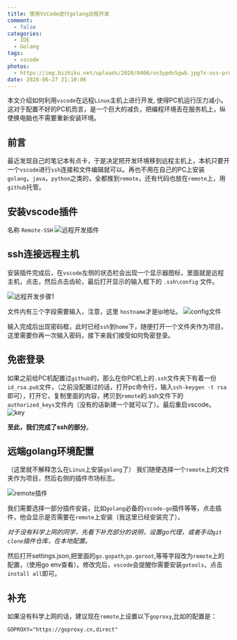 ```yaml
---
title: 使用VsCode进行golang远程开发
comment:
  - false
categories:
  - IDE
  - Golang
tags:
  - vscode
photos:
  - https://img.bizhiku.net/uploads/2020/0406/vn3ypdn5gwb.jpg?x-oss-process=style/w_870-h_870
date: 2020-06-27 21:10:06
---
```


本文介绍如何利用`vscode`在远程`Linux`主机上进行开发, 使得PC机运行压力减小。这对于配置不好的PC机而言，是一个巨大的减负，把编程环境丢在服务机上，纵使换电脑也不需要重新安装环境。

<!-- more -->

## 前言

最近发现自己的笔记本有点卡，于是决定把开发环境移到远程主机上，本机只要开一个`vscode`进行`ssh`连接和文件编辑就可以。再也不用在自己的PC上安装`golang`，`java`，`python`之类的，全都推到`remote`，还有代码也放在`remote`上，用`github`托管。


## 安装vscode插件

名称 `Remote-SSH`
![远程开发插件](https://s1.ax1x.com/2020/06/27/NckklT.png)

## ssh连接远程主机

安装插件完成后，在`vscode`左侧的状态栏会出现一个显示器图标，里面就是远程主机，点击，然后点击齿轮，最后打开显示的输入框下的 `.ssh\config` 文件。

![远程开发步骤1](https://s1.ax1x.com/2020/06/27/NckEXF.png)

文件内有三个字段需要输入，注意，这里 `hostname`才是ip地址。
![config文件](https://s1.ax1x.com/2020/06/27/Nckm79.png)

输入完成后出现密码框，此时已经`ssh`到`home`下，随便打开一个文件夹作为项目，这里需要你再一次输入密码，接下来我们接受如何免密登录。

## 免密登录

如果之前给PC机配置过`github`的，那么在你PC机上的`.ssh`文件夹下有着一份 `id_rsa.pub`文件，（之前没配置过的话，打开pc命令行，输入`ssh-keygen -t rsa`即可），打开它，复制里面的内容，拷贝到`remote`的.ssh文件下的`authorized_keys`文件内（没有的话新建一个就可以了）。最后重启vscode。
![key](https://s1.ax1x.com/2020/06/27/Ncke0J.png)

**至此，我们完成了ssh的部分**。

## 远端golang环境配置

（这里就不解释怎么在`Linux`上安装`golang`了）
我们随便选择一个`remote`上的文件夹作为项目，然后右侧的插件市场标志。

![remote插件](https://s1.ax1x.com/2020/06/27/NckZm4.png)

我们需要选择一部分插件安装，比如`golang`必备的`vscode-go`插件等等，点击插件，他会显示是否需要在`remote`上安装（我这里已经安装完了）。

*对于没有科学上网的同学，先看下补充部分的说明，设置go代理，或者手动`git clone`插件仓库，在本地配置。*

然后打开settings.json,把里面的`go.gopath`,`go.goroot`,等等字段改为`remote`上的配置，（使用go env查看）。修改完后，`vscode`会提醒你需要安装`gotools`，点击` install all`即可。

## 补充

如果没有科学上网的话，建议现在`remote`上设置以下`goproxy`,比如的配置是：

```
GOPROXY="https://goproxy.cn,direct"
```